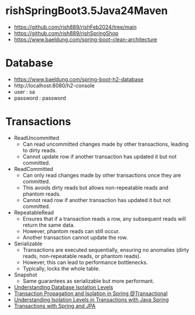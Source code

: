 # rishSpringBoot3.5Java24Maven
* https://github.com/rish889/rishFeb2024/tree/main
* https://github.com/rish889/rishSpringShop
* https://www.baeldung.com/spring-boot-clean-architecture

# Database
* https://www.baeldung.com/spring-boot-h2-database
* http://localhost:8080/h2-console
* user : sa
* password : password

# Transactions
* ReadUncommitted
  * Can read uncommitted changes made by other transactions, leading to dirty reads.
  * Cannot update row if another transaction has updated it but not committed.
* ReadCommitted
  * Can only read changes made by other transactions once they are committed.
  * This avoids dirty reads but allows non-repeatable reads and phantom reads.
  * Cannot read row if another transaction has updated it but not committed.
* RepeatableRead
  * Ensures that if a transaction reads a row, any subsequent reads will return the same data. 
  * However, phantom reads can still occur.
  * Another transaction cannot update the row.
* Serializable
  * Transactions are executed sequentially, ensuring no anomalies (dirty reads, non-repeatable reads, or phantom reads).
  * However, this can lead to performance bottlenecks.
  * Typically, locks the whole table.
* Snapshot
  * Same guarantees as serializable but more performant.
* [Understanding Database Isolation Levels](https://medium.com/nerd-for-tech/understanding-database-isolation-levels-c4ebcd55c6b9)
* [Transaction Propagation and Isolation in Spring @Transactional](https://www.baeldung.com/spring-transactional-propagation-isolation)
* [Understanding Isolation Levels in Transactions with Java Spring](https://medium.com/@a.r.m.monesan_9577/understanding-isolation-levels-in-transactions-with-java-spring-c414b43b6df1)
* [Transactions with Spring and JPA](https://www.baeldung.com/transaction-configuration-with-jpa-and-spring)